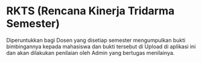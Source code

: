 # RKTS (Rencana Kinerja Tridarma Semester)
Diperuntukkan bagi Dosen yang disetiap semester mengumpulkan bukti bimbingannya kepada mahasiswa dan bukti tersebut di Upload di aplikasi ini dan akan dilakukan penilaian oleh Admin yang bertugas menilainya.
